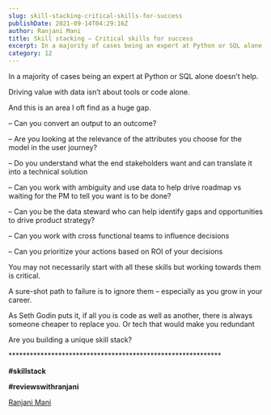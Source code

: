 ```yaml
---
slug: skill-stacking-critical-skills-for-success
publishDate: 2021-09-14T04:29:16Z
author: Ranjani Mani
title: Skill stacking – Critical skills for success 
excerpt: In a majority of cases being an expert at Python or SQL alone doesn’t help. Driving value with data isn’t about tools or code alone. And this is an area I oft find as a huge gap. – Can you convert an output to an outcome? – Are you looking at the relevance of the  ... 
category: 12
---
```


In a majority of cases being an expert at Python or SQL alone doesn’t help.

Driving value with data isn’t about tools or code alone.

And this is an area I oft find as a huge gap.

– Can you convert an output to an outcome?

– Are you looking at the relevance of the attributes you choose for the model in the user journey?

– Do you understand what the end stakeholders want and can translate it into a technical solution

– Can you work with ambiguity and use data to help drive roadmap vs waiting for the PM to tell you want is to be done?

– Can you be the data steward who can help identify gaps and opportunities to drive product strategy?

– Can you work with cross functional teams to influence decisions

– Can you prioritize your actions based on ROI of your decisions

You may not necessarily start with all these skills but working towards them is critical.

A sure-shot path to failure is to ignore them – especially as you grow in your career.

As Seth Godin puts it, if all you is code as well as another, there is always someone cheaper to replace you. Or tech that would make you redundant

Are you building a unique skill stack?

\*\*\*\*\*\*\*\*\*\*\*\*\*\*\*\*\*\*\*\*\*\*\*\*\*\*\*\*\*\*\*\*\*\*\*\*\*\*\*\*\*\*\*\*\*\*\*\*\*\*\*\*\*\*\*\*\*\*\*\*

**#skillstack**

**#reviewswithranjani**

[Ranjani Mani](https://www.linkedin.com/feed/?doFeedRefresh=true&nis=true#)